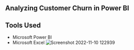 ## Analyzing Customer Churn in Power BI
## Tools Used
* Microsoft Power BI
* Microsoft Excel
![Screenshot 2022-11-10 122939](https://user-images.githubusercontent.com/49908077/201177503-1a78a37a-8d32-4377-a96a-9e747318b4ec.png)
